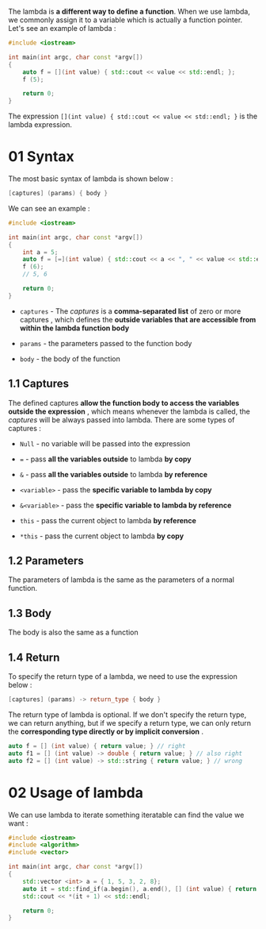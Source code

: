 The lambda is **a different way to define a function**. When we use lambda, we commonly assign it to a variable which is actually a function pointer. Let's see an example of lambda :

```C++
#include <iostream>

int main(int argc, char const *argv[])
{
    auto f = [](int value) { std::cout << value << std::endl; };
    f (5);

    return 0;
}
```

The expression `[](int value) { std::cout << value << std::endl; }` is the lambda expression.

# 01 Syntax

The most basic syntax of lambda is shown below :

```C++
[captures] (params) { body }
```

We can see an example :

```C++
#include <iostream>

int main(int argc, char const *argv[])
{
    int a = 5;
    auto f = [=](int value) { std::cout << a << ", " << value << std::endl; };
    f (6);
    // 5, 6

    return 0;
}
```

- `captures` - The _captures_ is a **comma-separated list** of zero or more captures , which defines the **outside variables that are accessible from within the lambda function body**
    
- `params` - the parameters passed to the function body
    
- `body` - the body of the function
    

## 1.1 Captures

The defined captures **allow the function body to access the variables outside the expression** , which means whenever the lambda is called, the _captures_ will be always passed into lambda. There are some types of captures :

- `Null` - no variable will be passed into the expression
    
- `=` - pass **all the variables outside** to lambda **by copy**
    
- `&` - pass **all the variables outside** to lambda **by reference**
    
- `<variable>` - pass the **specific variable to lambda by copy**
    
- `&<variable>` - pass the **specific variable to lambda by reference**
    
- `this` - pass the current object to lambda **by reference**
    
- `*this` - pass the current object to lambda **by copy**    

## 1.2 Parameters

The parameters of lambda is the same as the parameters of a normal function.

## 1.3 Body

The body is also the same as a function

## 1.4 Return

To specify the return type of a lambda, we need to use the expression below :

```C++
[captures] (params) -> return_type { body }
```

The return type of lambda is optional. If we don't specify the return type, we can return anything, but if we specify a return type, we can only return the **corresponding type directly or by implicit conversion** .

```C++
auto f = [] (int value) { return value; } // right
auto f1 = [] (int value) -> double { return value; } // also right
auto f2 = [] (int value) -> std::string { return value; } // wrong
```

# 02 Usage of lambda

We can use lambda to iterate something iteratable can find the value we want :

```C++
#include <iostream>
#include <algorithm>
#include <vector>

int main(int argc, char const *argv[])
{
    std::vector <int> a = { 1, 5, 3, 2, 8};
    auto it = std::find_if(a.begin(), a.end(), [] (int value) { return value > 3; });
    std::cout << *(it + 1) << std::endl;

    return 0;
}
```
